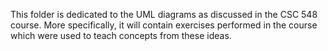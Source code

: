 This folder is dedicated to the UML diagrams as discussed in the CSC 548 course. More specifically, it will contain exercises performed in the course which were used to teach concepts from these ideas.
